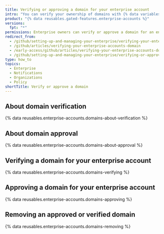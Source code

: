 ```yaml
---
title: Verifying or approving a domain for your enterprise account
intro: "You can verify your ownership of domains with {% data variables.product.company_short %} to confirm the identity of organizations owned by your enterprise account. You can also approve domains that {% data variables.product.company_short %} can send email notifications to for members of organizations owned by your enterprise account."
product: "{% data reusables.gated-features.enterprise-accounts %}"
versions:
  fpt: "*"
permissions: Enterprise owners can verify or approve a domain for an enterprise account.
redirect_from:
  - /github/setting-up-and-managing-your-enterprise/verifying-your-enterprise-accounts-domain
  - /github/articles/verifying-your-enterprise-accounts-domain
  - /early-access/github/articles/verifying-your-enterprise-accounts-domain
  - /github/setting-up-and-managing-your-enterprise/verifying-or-approving-a-domain-for-your-enterprise-account
type: how_to
topics:
  - Enterprise
  - Notifications
  - Organizations
  - Policy
shortTitle: Verify or approve a domain
---
```


## About domain verification

{% data reusables.enterprise-accounts.domains-about-verification %}

## About domain approval

{% data reusables.enterprise-accounts.domains-about-approval %}

## Verifying a domain for your enterprise account

{% data reusables.enterprise-accounts.domains-verifying %}

## Approving a domain for your enterprise account

{% data reusables.enterprise-accounts.domains-approving %}

## Removing an approved or verified domain

{% data reusables.enterprise-accounts.domains-removing %}
